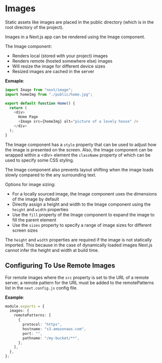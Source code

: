 # Images

Static assets like images are placed in the public directory (which is in the root directory of the project).

Images in a Next.js app can be rendered using the Image component.

The Image component:

- Renders local (stored with your project) images
- Renders remote (hosted somewhere else) images
- Will resize the image for different device sizes
- Resized images are cached in the server

**Exmaple**:

```typescript
import Image from "next/image";
import homeImg from "./public/home.jpg";

export default function Home() {
  return (
    <div>
      Home Page
      <Image src={homeImg} alt="picture of a lovely house" />
    </div>
  );
}
```

The Image component has a `style` property that can be used to adjust how the image is presented on the screen. Also, the Image component can be wrapped within a \<div\> element the `className` property of which can be used to specify some CSS styling.

The Image component also prevents layout shifting when the image loads slowly compared to the any surrounding text.

Options for image sizing:

- For a locally sourced image, the Image component uses the dimensions of the image by default
- Directly assign a height and width to the Image component using the `height` and `width` properties
- Use the `fill` property of the Image component to expand the image to fill the parent element
- Use the `sizes` property to specify a range of image sizes for different screen sizes

The `height` and `width` properties are required if the image is not statically imported. This because in the case of dynamically loaded images Next.js cannot infer the height and width at build time.

## Configuring To Use Remote Images

For remote images where the `src` property is set to the URL of a remote server, a remote pattern for the URL must be added to the remotePatterns list in the `next.config.js` config file.

**Example**:

```typescript
module.exports = {
  images: {
    remotePatterns: [
      {
        protocol: "https",
        hostname: "s3.amazonaws.com",
        port: "",
        pathname: "/my-bucket/**",
      },
    ],
  },
};
```
